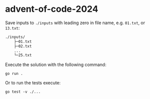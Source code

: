 # advent-of-code-2024

Save inputs to `./inputs` with leading zero in file name, e.g. `01.txt`, or `13.txt`:

```txt
./inputs/
    ├─01.txt
    ├─02.txt
    ...
    └─25.txt
```

Execute the solution with the following command:

```shell
go run .
```

Or to run the tests execute:

```shell
go test -v ./...
```

